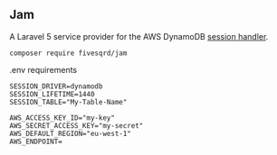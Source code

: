 ## Jam

A Laravel 5 service provider for the AWS DynamoDB [session handler](https://aws.amazon.com/blogs/aws/scalable-session-handling-in-php-using-amazon-dynamodb/).

```
composer require fivesqrd/jam
```

.env requirements
```
SESSION_DRIVER=dynamodb
SESSION_LIFETIME=1440
SESSION_TABLE="My-Table-Name"

AWS_ACCESS_KEY_ID="my-key"
AWS_SECRET_ACCESS_KEY="my-secret"
AWS_DEFAULT_REGION="eu-west-1"
AWS_ENDPOINT=
```